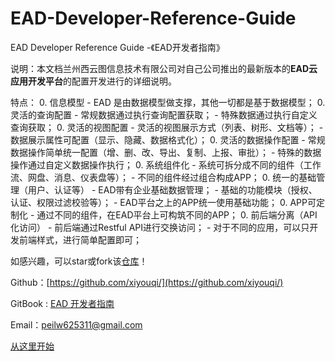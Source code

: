 # EAD-Developer-Reference-Guide

EAD Developer Reference Guide -《EAD开发者指南》

说明：本文档兰州西云图信息技术有限公司对自己公司推出的最新版本的**EAD云应用开发平台**的配置开发进行的详细说明。

特点：
  0. 信息模型
    - EAD 是由数据模型做支撑，其他一切都是基于数据模型；
  0. 灵活的查询配置
    - 常规数据通过执行查询配置获取；
    - 特殊数据通过执行自定义查询获取；
  0. 灵活的视图配置
    - 灵活的视图展示方式（列表、树形、文档等）；
    - 数据展示属性可配置（显示、隐藏、数据格式化）；
  0. 灵活的数据操作配置
    - 常规数据操作简单统一配置（增、删、改、导出、复制、上报、审批）；
    - 特殊的数据操作通过自定义数据操作执行；
  0. 系统组件化
    - 系统可拆分成不同的组件（工作流、网盘、消息、仪表盘等）；
    - 不同的组件经过组合构成APP；
  0. 统一的基础管理（用户、认证等）
    - EAD带有企业基础数据管理；
    - 基础的功能模块（授权、认证、权限过滤校验等）；
    - EAD平台之上的APP统一使用基础功能；
  0. APP可定制化
    - 通过不同的组件，在EAD平台上可构筑不同的APP；
  0. 前后端分离（API化访问）
    - 前后端通过Restful API进行交换访问；
    - 对于不同的应用，可以只开发前端样式，进行简单配置即可；


如感兴趣，可以star或fork该[仓库](https://github.com/xiyouqi/Ead-Developer-Reference-Guide)！

Github：[https://github.com/xiyouqi/](https://github.com/xiyouqi/)

GitBook : [EAD 开发者指南](https://www.gitbook.com/book/xiyuntu/ead-developer/details)

Email：peilw625311@gmail.com

[从这里开始](SUMMARY.md)
